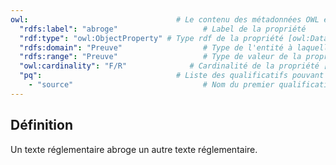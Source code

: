 ```yaml
---
owl:                                 # Le contenu des métadonnées OWL est utilisé par la balise <OntologyTable>
  "rdfs:label": "abroge"                   # Label de la propriété
  "rdf:type": "owl:ObjectProperty" # Type rdf de la propriété [owl:DatatypeProperty ou owl:ObjectProperty]
  "rdfs:domain": "Preuve"                  # Type de l'entité à laquelle cette propriété est ratachée
  "rdfs:range": "Preuve"                   # Type de valeur de la propriété [type xsd ou nom de l'entité]
  "owl:cardinality": "F/R"              # Cardinalité de la propriété [F/R, F/NR , O/R, O/NR]
  "pq":                              # Liste des qualificatifs pouvant être utilisés pour la propriété
    - "source"                             # Nom du premier qualificatif
---
```


<OntologyTable frontMatter={frontMatter}/>

## Définition

Un texte réglementaire abroge un autre texte réglementaire.

